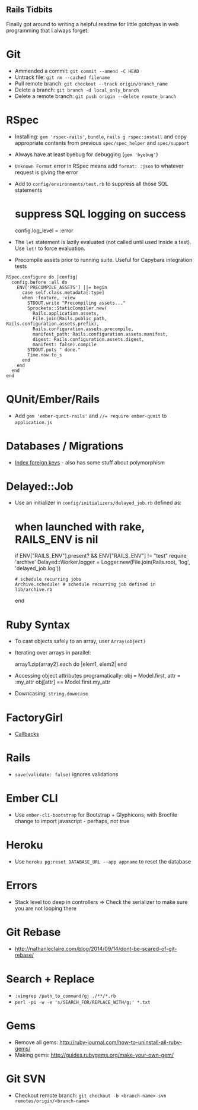 ## Rails Tidbits

Finally got around to writing a helpful readme for little gotchyas in web programming that I always forget:

# Git

* Ammended a commit: `git commit --amend -C HEAD`
* Untrack file: `git rm --cached filename`
* Pull remote branch: `git checkout --track origin/branch_name`
* Delete a branch: `git branch -d local_only_branch`
* Delete a remote branch: `git push origin --delete remote_branch`

# RSpec

* Installing: `gem 'rspec-rails'`, `bundle`, `rails g rspec:install` and copy appropriate contents from previous `spec/spec_helper` and `spec/support`
* Always have at least byebug for debugging (`gem 'byebug'`)
* `Unknown Format` error in RSpec means add `format: :json` to whatever request is giving the error
* Add to `config/environments/test.rb` to suppress all those SQL statements

    # suppress SQL logging on success
    config.log_level = :error

* The `let` statement is lazily evaluated (not called until used inside a test). Use `let!` to force evaluation.

* Precompile assets prior to running suite. Useful for Capybara integration tests
```
RSpec.configure do |config|
  config.before :all do
    ENV['PRECOMPILE_ASSETS'] ||= begin
      case self.class.metadata[:type]
      when :feature, :view
        STDOUT.write "Precompiling assets..."
        Sprockets::StaticCompiler.new(
          Rails.application.assets,
          File.join(Rails.public_path, Rails.configuration.assets.prefix),
          Rails.configuration.assets.precompile,
          manifest_path: Rails.configuration.assets.manifest,
          digest: Rails.configuration.assets.digest,
          manifest: false).compile
        STDOUT.puts " done."
        Time.now.to_s
      end
    end
  end
end
```

# QUnit/Ember/Rails

* Add `gem 'ember-qunit-rails'` and `//= require ember-qunit` to `application.js`

# Databases / Migrations

* [Index foreign keys](https://tomafro.net/2009/08/using-indexes-in-rails-index-your-associations) - also has some stuff about polymorphism

# Delayed::Job

* Use an initializer in `config/initializers/delayed_job.rb` defined as:

    # when launched with rake, RAILS_ENV is nil
    if ENV["RAILS_ENV"].present? && ENV["RAILS_ENV"] != "test"
      require 'archive'
      Delayed::Worker.logger = Logger.new(File.join(Rails.root, 'log', 'delayed_job.log'))
    
      # schedule recurring jobs
      Archive.schedule! # schedule recurring job defined in lib/archive.rb
    end

# Ruby Syntax

* To cast objects safely to an array, user `Array(object)`
* Iterating over arrays in parallel:

    array1.zip(array2).each do |elem1, elem2| 
    end

* Accessing object attributes programatically:
   obj = Model.first, attr = :my_attr
   obj[attr] == Model.first.my_attr

* Downcasing: `string.downcase`

# FactoryGirl

* [Callbacks](http://robots.thoughtbot.com/aint-no-calla-back-girl)

# Rails

* `save(validate: false)` ignores validations

# Ember CLI

* Use `ember-cli-bootstrap` for Bootstrap + Glyphicons, with Brocfile change to import javascript - perhaps, not true

# Heroku

* Use `heroku pg:reset DATABASE_URL --app appname` to reset the database

# Errors

* Stack level too deep in controllers => Check the serializer to make sure you are not looping there

# Git Rebase

* http://nathanleclaire.com/blog/2014/09/14/dont-be-scared-of-git-rebase/

# Search + Replace

* `:vimgrep /path_to_command/gj ./**/*.rb`
* `perl -pi -w -e 's/SEARCH_FOR/REPLACE_WITH/g;' *.txt`

# Gems

* Remove all gems: http://ruby-journal.com/how-to-uninstall-all-ruby-gems/
* Making gems: http://guides.rubygems.org/make-your-own-gem/

# Git SVN

* Checkout remote branch: `git checkout -b <branch-name>-svn remotes/origin/<branch-name>`

